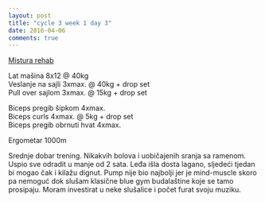 ```yaml
---
layout: post
title: "cycle 3 week 1 day 3"
date: 2016-04-06
comments: true
---
```


[Mistura rehab](/snagata/log/2015/07/20/mistura-rehab/)

Lat mašina 8x12 @ 40kg  
Veslanje na sajli 3xmax. @ 40kg + drop set  
Pull over sajlom 3xmax. @ 15kg + drop set  

Biceps pregib šipkom 4xmax.  
Biceps curls 4xmax. @ 5kg + drop set   
Biceps pregib obrnuti hvat 4xmax.  

Ergometar 1000m  

Srednje dobar trening. Nikakvih bolova i uobičajenih sranja sa ramenom. Uspio sve odradit u manje od 2 sata. Leđa išla dosta lagano, sljedeći tjedan bi mogao čak i kilažu dignut. Pump nije bio najbolji jer je mind-muscle skoro pa nemoguć dok slušam klasične blue gym budalaštine koje se tamo prosipaju. Moram investirat u neke slušalice i počet furat svoju muziku. 
